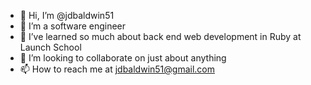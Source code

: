 - 👋 Hi, I’m @jdbaldwin51
- 👀 I’m a software engineer
- 🌱 I’ve learned so much about back end web development in Ruby at Launch School
- 💞️ I’m looking to collaborate on just about anything
- 📫 How to reach me at jdbaldwin51@gmail.com

<!---
jdbaldwin51/jdbaldwin51 is a ✨ special ✨ repository because its `README.md` (this file) appears on your GitHub profile.
You can click the Preview link to take a look at your changes.
--->
